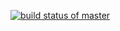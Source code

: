 [![build status of master](https://travis-ci.org/RuchaCB/SSW_567_HW02.svg?branch=master)](https://travis-ci.org/RuchaCB/SSW_567_HW02)

